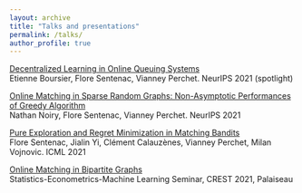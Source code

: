 ```yaml
---
layout: archive
title: "Talks and presentations"
permalink: /talks/
author_profile: true
---
```



[Decentralized Learning in Online Queuing Systems](https://arxiv.org/abs/2106.04228) <br/>
Etienne Boursier, Flore Sentenac, Vianney Perchet. NeurIPS 2021 (spotlight)

[Online Matching in Sparse Random Graphs: Non-Asymptotic Performances of Greedy Algorithm](https://arxiv.org/abs/2107.00995) <br/>
Nathan Noiry, Flore Sentenac, Vianney Perchet. NeurIPS 2021


[Pure Exploration and Regret Minimization in Matching Bandits](https://icml.cc/Conferences/2021/ScheduleMultitrack?event=10348)<br/>
Flore Sentenac, Jialin Yi, Clément Calauzènes, Vianney Perchet, Milan Vojnovic. ICML 2021


[Online Matching in Bipartite Graphs](/files/Matching_s_quentiel_dans_les_graphes_al_atoires(2).pdf) <br/>
Statistics-Econometrics-Machine Learning Seminar, CREST 2021, Palaiseau
 
